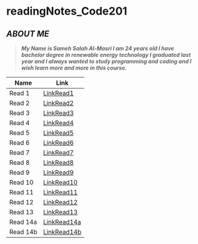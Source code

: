 # readingNotes_Code201
## ***ABOUT ME***
> ***My Name is Sameh Salah Al-Masri I am 24 years old I have bachelor degree in renewable energy technology I graduated last year and I always wanted to study programming and coding and I wish learn more and more in this course.***

Name | Link
------------ | -------------
Read 1 | [LinkRead1](https://samehmasri.github.io/readingNotes_Code201/read1)
Read 2 | [LinkRead2](https://samehmasri.github.io/readingNotes_Code201/read2)
Read 3 | [LinkRead3](https://samehmasri.github.io/readingNotes_Code201/read3)
Read 4 | [LinkRead4](https://samehmasri.github.io/readingNotes_Code201/read4)
Read 5 | [LinkRead5](https://samehmasri.github.io/readingNotes_Code201/read5)
Read 6 | [LinkRead6](https://samehmasri.github.io/readingNotes_Code201/read6)
Read 7 | [LinkRead7](https://samehmasri.github.io/readingNotes_Code201/read7)
Read 8 | [LinkRead8](https://samehmasri.github.io/readingNotes_Code201/read8)
Read 9 | [LinkRead9](https://samehmasri.github.io/readingNotes_Code201/read9)
Read 10 | [LinkRead10](https://samehmasri.github.io/readingNotes_Code201/read10)
Read 11 | [LinkRead11](https://samehmasri.github.io/readingNotes_Code201/read11)
Read 12 | [LinkRead12](https://samehmasri.github.io/readingNotes_Code201/read12)
Read 13 | [LinkRead13](https://samehmasri.github.io/readingNotes_Code201/read13)
Read 14a | [LinkRead14a](https://samehmasri.github.io/readingNotes_Code201/read14a)
Read 14b | [LinkRead14b](https://samehmasri.github.io/readingNotes_Code201/read14b)